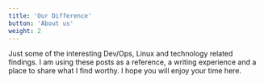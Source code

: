 ```yaml
---
title: 'Our Difference'
button: 'About us'
weight: 2
---
```


Just some of the interesting Dev/Ops, Linux and technology related findings. I am using these posts as a reference, a writing experience and a place to share what I find worthy. I hope you will enjoy your time here.